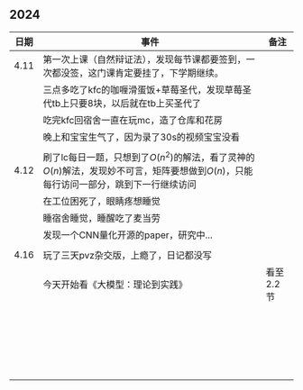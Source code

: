 ## 2024


| 日期 | 事件                                                         | 备注      |
| ---- | ------------------------------------------------------------ | --------- |
| 4.11 | 第一次上课（自然辩证法），发现每节课都要签到，一次都没签，这门课肯定要挂了，下学期继续。 |           |
|      | 三点多吃了kfc的咖喱滑蛋饭+草莓圣代，发现草莓圣代tb上只要8块，以后就在tb上买圣代了 |           |
|      | 吃完kfc回宿舍一直在玩mc，造了仓库和花房                      |           |
|      | 晚上和宝宝生气了，因为录了30s的视频宝宝没看                  |           |
|      |                                                              |           |
| 4.12 | 刷了lc每日一题，只想到了$O(n^2)$的解法，看了灵神的$O(n)$解法，发现妙不可言，矩阵要想做到$O(n)$，只能每行访问一部分，跳到下一行继续访问 |           |
|      | 在工位困死了，眼睛疼想睡觉                                   |           |
|      | 睡宿舍睡觉，睡醒吃了麦当劳                                   |           |
|      | 发现一个CNN量化开源的paper，研究中...                        |           |
|      |                                                              |           |
| 4.16 | 玩了三天pvz杂交版，上瘾了，日记都没写                        |           |
|      | 今天开始看《大模型：理论到实践》                             | 看至2.2节 |
|      |                                                              |           |
|      |                                                              |           |
|      |                                                              |           |
|      |                                                              |           |
|      |                                                              |           |
|      |                                                              |           |
|      |                                                              |           |
|      |                                                              |           |
|      |                                                              |           |
|      |                                                              |           |
|      |                                                              |           |
|      |                                                              |           |
|      |                                                              |           |
|      |                                                              |           |
|      |                                                              |           |
|      |                                                              |           |
|      |                                                              |           |
|      |                                                              |           |
|      |                                                              |           |
|      |                                                              |           |
|      |                                                              |           |
|      |                                                              |           |

